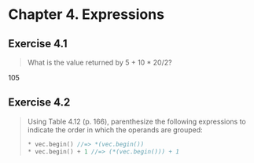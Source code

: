 # Chapter 4. Expressions

## Exercise 4.1

> What is the value returned by 5 + 10 * 20/2?

105

## Exercise 4.2

> Using Table 4.12 (p. 166), parenthesize the following expressions to indicate the order in which the operands are grouped:
>
> ```cpp
> * vec.begin() //=> *(vec.begin())
> * vec.begin() + 1 //=> (*(vec.begin())) + 1
> ```
